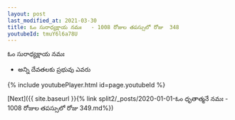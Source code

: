 ```yaml
---
layout: post
last_modified_at: 2021-03-30
title: ఓం సురాధ్యక్షాయ నమః   - 1008 రోజుల తపస్సులో రోజు  348
youtubeId: tmuY6l6a78U
---
```

 
 
 ఓం సురాధ్యక్షాయ నమః  
 
 -  అన్ని దేవతలకు ప్రభువు ఎవరు 
 
  
 
  
 
 
 
 
 
 


{% include youtubePlayer.html id=page.youtubeId %}
 
[Next]({{ site.baseurl }}{% link  split2/_posts/2020-01-01-ఓం ధృతాత్మనే నమః  - 1008 రోజుల తపస్సులో రోజు  349.md%})
 
